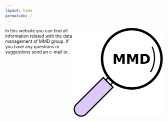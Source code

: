 ```yaml
---
layout: home
permalink: /
---
```

<img src="img/wikiLogo.png" align="right">
In this website you can find all information related with the data management of MMD group. If you have any questions or suggestions send an e-mail to <pedro.silva@aalto.fi>.